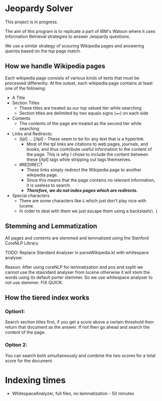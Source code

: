 # Jeopardy Solver

This project is in progress.

The aim of this program is to replicate a part of IBM's Watson where it uses
Information Retrieval strategies to answer Jeopardy questions.

We use a similar strategy of scouring Wikipedia pages and answering queries
based on the top page match.

## How we handle Wikipedia pages

Each wikipedia page consists of various kinds of texts that must be processed
differently.
At the outset, each wikipedia page contains at least one of the following:

- A Title
- Section Titles
  - These titles are treated as our top valued tier while searching
  - Section titles are delimited by two equals signs (`==`) on each side
- Contents
  - The contents of the page are treated as the second tier while searching
- Links and Redirects:
   - [tpl] ... [/tpl] - These seem to be for any text that is a hyperlink
     - Most of the tpl links are citations to web pages, journals, and books, and
  thus contribute useful information to the content of the page. This is why I
  chose to include the content between these [/tpl] tags while stripping out
  tags themselves.
   - \#REDIRECT
     - These links simply redirect the Wikipedia page to another wikipedia page.
     - Since this means that the page contains no relevant information, it is
     useless to search. 
     - ***Therefore, we do not index pages which are redirects.***
- Special characters
  - There are some characters like `&` which just don't play nice with lucene.
  - In order to deal with them we just escape them using a backslash(`\ `)

## Stemming and Lemmatization

All pages and contents are stemmed and lemmatized using the Stanford CoreNLP
Library

TODO: Replace Standard Analyser in parseWikipedia.kt with whitespace analyser.

Reason: After using coreNLP for lemmatization and pos and  ssplit we cannot use the stasndard analyser from lucene otherwise it will stem the words using its default porter stemmer. So we use whitespace analyser to not use stemmer. FIX QUICK.

## How the tiered index works

### Option1: 
Search section titles first, if you get a score above a certain threshold then
return that document as the answer. If not then go ahead and search the content
of the page.
### Option 2: 
You can search both simultaneously and combine the two scores for a total score
for the document.


# Indexing times

- WhitespaceAnalyzer, full files, no lemmatization - 50 minutes